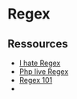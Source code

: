 # Regex

## Ressources

- [I hate Regex](https://ihateregex.io/)
- [Php live Regex](https://www.phpliveregex.com/)
- [Regex 101](https://regex101.com/)
- []()
